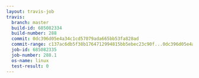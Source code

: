 ```yaml
---
layout: travis-job
travis:
  branch: master
  build-id: 685082334
  build-number: 288
  commit: 0dc396d05e4a34c1cd57079ada665bb53fa828ad
  commit-range: c137ac6db5f38b1764712994815bb5ebec23c90f...0dc396d05e4a34c1cd57079ada665bb53fa828ad
  job-id: 685082335
  job-number: 288.1
  os-name: linux
  test-result: 0
---
```


